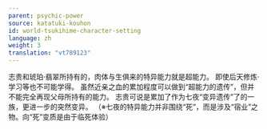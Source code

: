 ```yaml
---
parent: psychic-power
source: katatuki-kouhon
id: world-tsukihime-character-setting
language: zh
weight: 3
translation: "vt789123"
---
```


志贵和琥珀·翡翠所持有的，肉体与生俱来的特异能力就是超能力。
即使后天修炼·学习等也不可能学得。
虽然近亲之血的累加程度可以做到“超能力的遗传”，但并不能完全再现父母所持有的能力。
志贵可说是累加了作为七夜“变异遗传”了的一族，更进一步的突然变异。
（※七夜的特异能力并非围绕“死”，而是涉及“宿业”之物。向“死”变质是由于临死体验）
